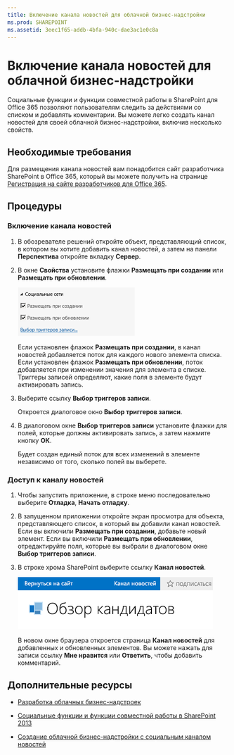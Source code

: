 ```yaml
---
title: Включение канала новостей для облачной бизнес-надстройки
ms.prod: SHAREPOINT
ms.assetid: 3eec1f65-addb-4bfa-940c-dae3ac1e0c8a
---
```



# Включение канала новостей для облачной бизнес-надстройки
Социальные функции и функции совместной работы в SharePoint для Office 365 позволяют пользователям следить за действиями со списком и добавлять комментарии. Вы можете легко создать канал новостей для своей облачной бизнес-надстройки, включив несколько свойств.
## Необходимые требования

Для размещения канала новостей вам понадобится сайт разработчика SharePoint в Office 365, который вы можете получить на странице  [Регистрация на сайте разработчиков для Office 365](http://go.microsoft.com/fwlink/?LinkId=263490).
  
    
    

## Процедуры


### Включение канала новостей


1. В обозревателе решений откройте объект, представляющий список, в котором вы хотите добавить канал новостей, а затем на панели **Перспектива** откройте вкладку **Сервер**.
    
  
2. В окне **Свойства** установите флажки **Размещать при создании** или **Размещать при обновлении**.
    
     ![Социальные свойства](images/CBAsocial.PNG)
  

    Если установлен флажок **Размещать при создании**, в канал новостей добавляется поток для каждого нового элемента списка. Если установлен флажок **Размещать при обновлении**, поток добавляется при изменении значения для элемента в списке. Триггеры записей определяют, какие поля в элементе будут активировать запись.
    
  
3. Выберите ссылку **Выбор триггеров записи**.
    
    Откроется диалоговое окно **Выбор триггеров записи**.
    
  
4. В диалоговом окне **Выбор триггеров записи** установите флажки для полей, которые должны активировать запись, а затем нажмите кнопку **ОК**.
    
    Будет создан единый поток для всех изменений в элементе независимо от того, сколько полей вы выберете.
    
  

### Доступ к каналу новостей


1. Чтобы запустить приложение, в строке меню последовательно выберите **Отладка**, **Начать отладку**.
    
  
2. В запущенном приложении откройте экран просмотра для объекта, представляющего список, в который вы добавили канал новостей. Если вы включили **Размещать при создании**, добавьте новый элемент. Если вы включили **Размещать при обновлении**, отредактируйте поля, которые вы выбрали в диалоговом окне **Выбор триггеров записи**.
    
  
3. В строке хрома SharePoint выберите ссылку **Канал новостей**.
    
     ![Хромовая панель SharePoint](images/CBAnewsfeed.PNG)
  

    В новом окне браузера откроется страница **Канал новостей** для добавленных и обновленных элементов. Вы можете нажать для записи ссылку **Мне нравится** или **Ответить**, чтобы добавить комментарий.
    
  

## Дополнительные ресурсы
<a name="bk_addresources"> </a>


-  [Разработка облачных бизнес-надстроек](develop-cloud-business-add-ins.md)
    
  
-  [Социальные функции и функции совместной работы в SharePoint 2013](http://msdn.microsoft.com/ru-ru/library/office/jj163280.aspx)
    
  
-  [Создание облачной бизнес-надстройки с социальным каналом новостей](create-a-cloud-business-add-in-with-a-social-newsfeed.md)
    
  

